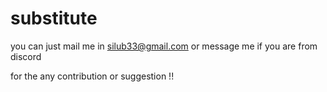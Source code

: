 # substitute

you can just mail me in silub33@gmail.com
or
message me if you are from discord 
  
  for the any contribution or suggestion !!
